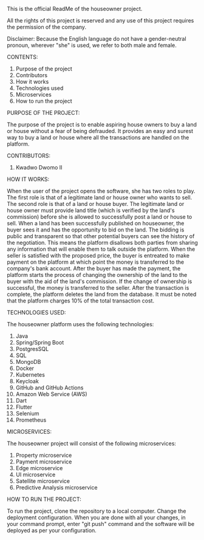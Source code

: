 This is the official ReadMe of the houseowner project. 

All the rights of this project is reserved and any use of this project requires the permission of the company.

Disclaimer: Because the English language do not have a gender-neutral pronoun, wherever "she" is used, we refer
to both male and female.

CONTENTS:

1. Purpose of the project
2. Contributors
3. How it works
4. Technologies used
5. Microservices
6. How to run the project


PURPOSE OF THE PROJECT:

The purpose of the project is to enable aspiring house owners to buy a land or house
without a fear of being defrauded. It provides an easy and surest way to buy a land or house
where all the transactions are handled on the platform. 


CONTRIBUTORS:

1. Kwadwo Dwomo II


HOW IT WORKS:

When the user of the project opens the software, she has two roles to play. 
The first role is that of a legitimate land or house owner who wants to sell. 
The second role is that of a land or house buyer. The legitimate land or 
house owner must provide land title (which is verified by the land's commission)
before she is allowed to successfully post a land or house to sell.
When a land has been successfully published on houseowner, the buyer sees it
and has the opportunity to bid on the land. The bidding is public and transparent
so that other potential buyers can see the history of the negotiation.
This means the platform disallows both parties from sharing any information
that will enable them to talk outside the platform. When the seller is satisfied
with the proposed price, the buyer is entreated to make payment on the platform
at which point the money is transferred to the company's bank account.
After the buyer has made the payment, the platform starts the process
of changing the ownership of the land to the buyer with the aid of the land's commission. 
If the change of ownership is successful, the money is transferred to the seller.
After the transaction is complete, the platform deletes the land from the database.
It must be noted that the platform charges 10% of the total transaction cost. 


TECHNOLOGIES USED:

The houseowner platform uses the following technologies:

1. Java
2. Spring/Spring Boot
3. PostgresSQL
4. SQL
5. MongoDB
6. Docker
7. Kubernetes
8. Keycloak
9. GitHub and GitHub Actions
10. Amazon Web Service (AWS)
11. Dart
12. Flutter
13. Selenium
14. Prometheus


MICROSERVICES:

The houseowner project will consist of the following microservices:

1. Property microservice
2. Payment microservice
3. Edge microservice
4. UI microservice
5. Satellite microservice
6. Predictive Analysis microservice


HOW TO RUN THE PROJECT:

To run the project, clone the repository to a local computer. Change the deployment configuration.
When you are done with all your changes, in your command prompt, enter "git push" command and the software
will be deployed as per your configuration. 
